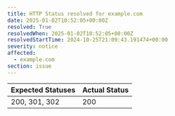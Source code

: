 ```yaml
---
title: HTTP Status resolved for example.com
date: 2025-01-02T10:52:05+00:00Z
resolved: True
resolvedWhen: 2025-01-02T10:52:05+00:00Z
resolvedStartTime: 2024-10-25T21:09:43.191474+00:00
severity: notice
affected:
  - example.com
section: issue
---
```


| Expected Statuses | Actual Status  |
|-------------------|----------------|
| 200, 301, 302 | 200 |
